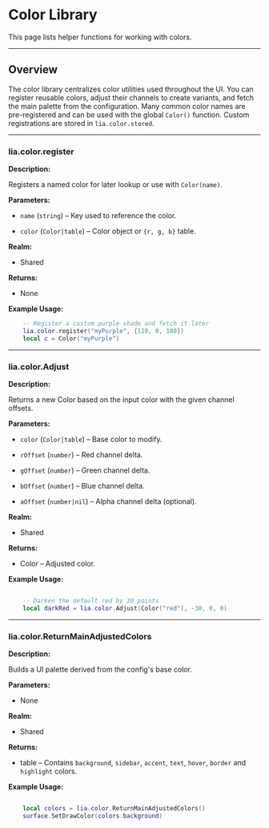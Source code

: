# Color Library

This page lists helper functions for working with colors.

---

## Overview

The color library centralizes color utilities used throughout the UI. You can register reusable colors, adjust their channels to create variants, and fetch the main palette from the configuration. Many common color names are pre-registered and can be used with the global `Color()` function. Custom registrations are stored in `lia.color.stored`.

---

### lia.color.register

**Description:**

Registers a named color for later lookup or use with `Color(name)`.

**Parameters:**

* `name` (`string`) – Key used to reference the color.


* `color` (`Color|table`) – Color object or `{r, g, b}` table.


**Realm:**

* Shared


**Returns:**

* None


**Example Usage:**

```lua
    -- Register a custom purple shade and fetch it later
    lia.color.register("myPurple", {128, 0, 180})
    local c = Color("myPurple")
```

---

### lia.color.Adjust

**Description:**

Returns a new Color based on the input color with the given channel offsets.

**Parameters:**

* `color` (`Color|table`) – Base color to modify.


* `rOffset` (`number`) – Red channel delta.


* `gOffset` (`number`) – Green channel delta.


* `bOffset` (`number`) – Blue channel delta.


* `aOffset` (`number|nil`) – Alpha channel delta (optional).


**Realm:**

* Shared


**Returns:**

* Color – Adjusted color.


**Example Usage:**
```lua

    -- Darken the default red by 30 points
    local darkRed = lia.color.Adjust(Color("red"), -30, 0, 0)
```

---

### lia.color.ReturnMainAdjustedColors

**Description:**

Builds a UI palette derived from the config's base color.

**Parameters:**

* None


**Realm:**

* Shared


**Returns:**

* table – Contains `background`, `sidebar`, `accent`, `text`, `hover`, `border` and `highlight` colors.


**Example Usage:**
```lua

    local colors = lia.color.ReturnMainAdjustedColors()
    surface.SetDrawColor(colors.background)
```


